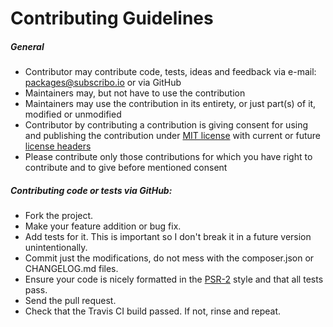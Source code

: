 # Contributing Guidelines

##### General

* Contributor may contribute code, tests, ideas and feedback via e-mail: packages@subscribo.io or via GitHub
* Maintainers may, but not have to use the contribution
* Maintainers may use the contribution in its entirety, or just part(s) of it, modified or unmodified
* Contributor by contributing a contribution is giving consent for using and publishing the contribution under [MIT license](http://opensource.org/licenses/MIT) with current or future [license headers](LICENSE)
* Please contribute only those contributions for which you have right to contribute and to give before mentioned consent

##### Contributing code or tests via GitHub:

* Fork the project.
* Make your feature addition or bug fix.
* Add tests for it. This is important so I don't break it in a future version unintentionally.
* Commit just the modifications, do not mess with the composer.json or CHANGELOG.md files.
* Ensure your code is nicely formatted in the [PSR-2](https://github.com/php-fig/fig-standards/blob/master/accepted/PSR-2-coding-style-guide.md)
  style and that all tests pass.
* Send the pull request.
* Check that the Travis CI build passed. If not, rinse and repeat.
